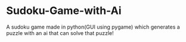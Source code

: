# Sudoku-Game-with-Ai
A sudoku game made in python(GUI using pygame) which generates a puzzle with an ai that can solve that puzzle!
